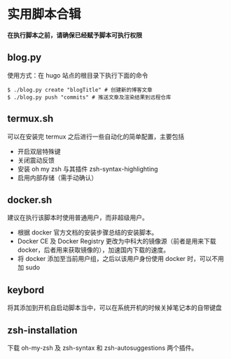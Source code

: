 # 实用脚本合辑

**在执行脚本之前，请确保已经赋予脚本可执行权限**  

## blog.py
使用方式：在 hugo 站点的根目录下执行下面的命令  
```shell
$ ./blog.py create "blogTitle" # 创建新的博客文章  
$ ./blog.py push "commits" # 推送文章及渲染结果到远程仓库 
```

## termux.sh
可以在安装完 termux 之后进行一些自动化的简单配置，主要包括
- 开启双层特殊键
- 关闭震动反馈
- 安装 oh my zsh 与其插件 zsh-syntax-highlighting
- 启用内部存储（需手动确认）

## docker.sh  
建议在执行该脚本时使用普通用户，而非超级用户。  
- 根据 docker 官方文档的安装步骤总结的安装脚本。  
- Docker CE 及 Docker Registry 更改为中科大的镜像源（前者是用来下载 docker，后者用来获取镜像的），加速国内下载的速度。  
- 将 docker 添加至当前用户组，之后以该用户身份使用 docker 时，可以不用加 sudo  

## keybord
将其添加到开机自启动脚本当中，可以在系统开机的时候关掉笔记本的自带键盘

## zsh-installation
下载 oh-my-zsh 及 zsh-syntax 和 zsh-autosuggestions 两个插件。  

